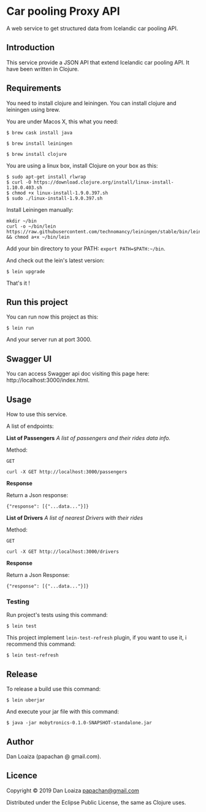 # Car pooling Proxy API

A web service to get structured data from Icelandic car pooling API.

## Introduction

This service provide a JSON API that extend Icelandic car pooling API. It have been written in Clojure.

## Requirements

You need to install clojure and leiningen. You can install clojure and leiningen using brew.

You are under Macos X, this what you need:

```
$ brew cask install java
```

```
$ brew install leiningen
```

```
$ brew install clojure
```

You are using a linux box, install Clojure on your box as this:

```
$ sudo apt-get install rlwrap
$ curl -O https://download.clojure.org/install/linux-install-1.10.0.403.sh
$ chmod +x linux-install-1.9.0.397.sh
$ sudo ./linux-install-1.9.0.397.sh
```

Install Leiningen manually:

```
mkdir ~/bin
curl -o ~/bin/lein https://raw.githubusercontent.com/technomancy/leiningen/stable/bin/lein && chmod a+x ~/bin/lein
```
Add your bin directory to your PATH: `export PATH=$PATH:~/bin`.

And check out the lein's latest version:

```
$ lein upgrade
```

That's it !


## Run this project

You can run now this project as this:

```
$ lein run
```

And your server run at port 3000.

## Swagger UI

You can access Swagger api doc visiting this page here: http://localhost:3000/index.html.

## Usage

How to use this service.

A list of endpoints:

**List of Passengers**
_A list of passengers and their rides data info._

Method:

`GET`

```
curl -X GET http://localhost:3000/passengers
```

**Response**


Return a Json response:

```
{"response": [{"...data..."}]}
```


**List of Drivers**
_A list of nearest Drivers with their rides_

Method:

`GET`


```
curl -X GET http://localhost:3000/drivers
```

**Response**


Return a Json Response:

```
{"response": [{"...data..."}]}
```

### Testing

Run project's tests using this command:

```
$ lein test
```

This project implement `lein-test-refresh` plugin, if you want to use
it, i recommend this command:

```
$ lein test-refresh
```

## Release

To release a build use this command:

```
$ lein uberjar
```

And execute your jar file with this command:

```
$ java -jar mobytronics-0.1.0-SNAPSHOT-standalone.jar
```

## Author

Dan Loaiza (papachan @ gmail.com).

## Licence

Copyright © 2019 Dan Loaiza <papachan@gmail.com>

Distributed under the Eclipse Public License, the same as Clojure uses.
